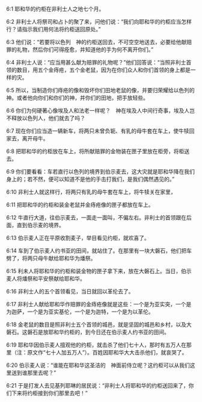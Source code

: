 <a id="1"></a>6:1  耶和华的约柜在非利士人之地七个月。  

<a id="2"></a>6:2  非利士人将祭司和占卜的聚了来，问他们说：“我们向耶和华的约柜应当怎样行？请指示我们用何法将约柜送回原处。”  

<a id="3"></a>6:3  他们说：“若要将以色列　神的约柜送回去，不可空空地送去，必要给他献赔罪的礼物，然后你们可得痊愈，并知道他的手为何不离开你们。”  

<a id="4"></a>6:4  非利士人说：“应当用甚么献为赔罪的礼物呢？”他们回答说：“当照非利士首领的数目，用五个金痔疮，五个金老鼠，因为在你们众人和你们首领的身上都是一样的灾。  

<a id="5"></a>6:5  所以，当制造你们痔疮的像和毁坏你们田地老鼠的像，并要归荣耀给以色列的　神。或者他向你们和你们的神，并你们的田地，把手放轻些。  

<a id="6"></a>6:6  你们为何硬著心像埃及人和法老一样呢？　神在埃及人中间行奇事，埃及人岂不释放以色列人，他们就去了吗？  

<a id="7"></a>6:7  现在你们应当造一辆新车，将两只未曾负轭、有乳的母牛套在车上，使牛犊回家去，离开母牛。  

<a id="8"></a>6:8  把耶和华的约柜放在车上，将所献赔罪的金物装在匣子里放在柜旁，将柜送去。  

<a id="9"></a>6:9  你们要看看：车若直行以色列的境界到伯示麦去，这大灾就是耶和华降在我们身上的；若不然，便可以知道不是他的手击打我们，是我们偶然遇见的。”  

<a id="10"></a>6:10  非利士人就这样行，将两只有乳的母牛套在车上，将牛犊关在家里，  

<a id="11"></a>6:11  把耶和华的约柜和装金老鼠并金痔疮像的匣子都放在车上。  

<a id="12"></a>6:12  牛直行大道，往伯示麦去，一面走一面叫，不偏左右。非利士的首领跟在后面，直到伯示麦的境界。  

<a id="13"></a>6:13  伯示麦人正在平原收割麦子，举目看见约柜，就欢喜了。  

<a id="14"></a>6:14  车到了伯示麦人约书亚的田间，就站住了。在那里有一块大磐石，他们把车劈了，将两只母牛献给耶和华为燔祭。  

<a id="15"></a>6:15  利未人将耶和华的约柜和装金物的匣子拿下来，放在大磐石上。当日，伯示麦人将燔祭和平安祭献给耶和华。  

<a id="16"></a>6:16  非利士人的五个首领看见，当日就回以革伦去了。  

<a id="17"></a>6:17  非利士人献给耶和华作赔罪的金痔疮像就是这些：一个是为亚实突，一个是为迦萨，一个是为亚实基伦，一个是为迦特，一个是为以革伦。  

<a id="18"></a>6:18  金老鼠的数目是照非利士五个首领的城邑，就是坚固的城邑和乡村，以及大磐石。这磐石是放耶和华约柜的，到今日还在伯示麦人约书亚的田间。  

<a id="19"></a>6:19  耶和华因伯示麦人擅观他的约柜，就击杀了他们七十人，那时有五万人在那里（注：原文作“七十人加五万人”）。百姓因耶和华大大击杀他们，就哀哭了。  

<a id="20"></a>6:20  伯示麦人说：“谁能在耶和华这圣洁的　神面前侍立呢？这约柜可以从我们这里送到谁那里去呢？”  

<a id="21"></a>6:21  于是打发人去见基列耶琳的居民说：“非利士人将耶和华的约柜送回来了，你们下来将约柜接到你们那里去吧！”  
